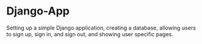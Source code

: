 # Django-App

Setting up a simple Django application, creating a database, allowing users to sign up, sign in, and sign out, and showing user specific pages. 
